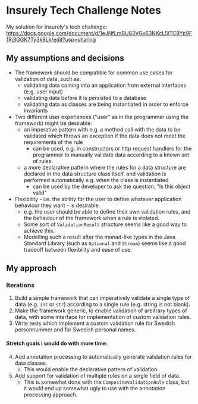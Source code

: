 
# Insurely Tech Challenge Notes

My solution for Insurely's tech challenge: 
https://docs.google.com/document/d/1eJNfLmBU83VGx63NKcL5lTC9Yp9F1Rj3GGK7Ty3k9Lk/edit?usp=sharing

## My assumptions and decisions

 - The framework should be compatible for common use cases for validation of data, such as:
   - validating data coming into an application from external interfaces (e.g. user input)
   - validating data before it is persisted to a database
   - validating data as classes are being instantiated in order to enforce invariants
 - Two different user experiences ("user" as in the programmer using the framework) might be desirable:
   - an imperative pattern with e.g. a method call with the data to be validated which throws an exception if the data 
     does not meet the requirements of the rule 
     - can be used, e.g. in constructors or http request handlers for the programmer to manually validate data according
       to a known set of rules. 
   - a more declarative pattern where the rules for a data structure are declared in the data structure class itself, 
     and validation is performed automatically e.g. when the class is instantiated
     - can be used by the developer to ask the question, "Is this object valid"
 - Flexibility - i.e. the ability for the user to define whatever application behaviour they want - is desirable.
   - e.g. the user should be able to define their own validation rules, and the behaviour of the framework when a rule
     is violated.
   - Some sort of `ValidationResult` structure seems like a good way to achieve this. 
   - Modelling such a result after the monad-like types in the Java Standard Library (such as `Optional` and `Stream`) 
     seems like a good tradeoff between flexibility and ease of use.

## My approach

### Iterations

1. Build a simple framework that can imperatively validate a single type of data (e.g. `int` or `str`) according to a 
   single rule (e.g. string is not blank). 
2. Make the framework generic, to enable validation of arbitrary types of data, with some interface for implementation
of custom validation rules.
3. Write tests which implement a custom validation rule for Swedish personnummer and for Swedish personal names.

#### Stretch goals I would do with more time:

4. Add annotation processing to automatically generate validation rules for data classes.
   - This would enable the declarative pattern of validation.
5. Add support for validation of multiple rules on a single field of data.
   - This is somewhat done with the `CompositeValidationRule` class, but it would end up somewhat ugly to use with the 
     annotation processing approach. 
